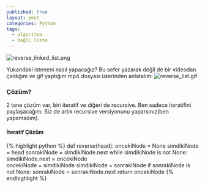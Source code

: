 ```yaml
---
published: true
layout: post
categories: Python
tags:
  - algoritma
  - bağlı liste
---
```

![reverse_linked_list.png]({{site.baseurl}}/images/linked_list/reverse_linked_list.png)

Yukarıdaki isteneni nasıl yapacağız? Bu sefer yazarak değil de bir videodan çaldığım ve gif yaptığım mp4 dosyası üzerinden anlatalım:
![reverse_list.gif]({{site.baseurl}}/images/linked_list/reverse_list.gif)

### Çözüm?

2 tane çözüm var, biri iteratif ve diğeri de recursive. Ben sadece iteratifini paylaşacağım. Siz de artık recursive versiyonunu yaparsınız(ben yapamadım).

#### İteratif Çözüm

{% highlight python %}
def reverse(head):
       oncekiNode = None
       simdikiNode = head
       sonrakiNode = simdikiNode.next
       while simdikiNode is not None:
           simdikiNode.next = oncekiNode       
           oncekiNode = simdikiNode
           simdikiNode = sonrakiNode
           if sonrakiNode is not None:
               sonrakiNode = sonrakiNode.next
       return oncekiNode
{% endhighlight %}
